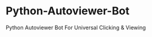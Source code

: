 Python-Autoviewer-Bot
=====================

Python Autoviewer Bot For Universal Clicking &amp; Viewing
